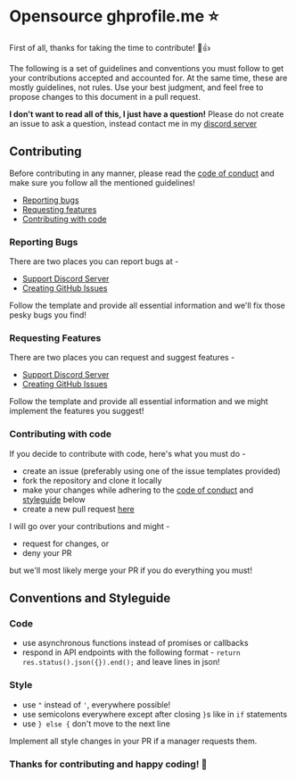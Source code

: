 # Opensource ghprofile.me ⭐
First of all, thanks for taking the time to contribute! 🎉👍

The following is a set of guidelines and conventions you must follow to get your contributions
accepted and accounted for. At the same time, these are mostly guidelines, not rules. Use your
best judgment, and feel free to propose changes to this document in a pull request.

**I don't want to read all of this, I just have a question!**
Please do not create an issue to ask a question, instead contact me in my [discord server](https://ghprofile.me/)

## Contributing
Before contributing in any manner, please read the
[code of conduct](https://github.com/trustedmercury/ghprofile.me/blob/main/CODE_OF_CONDUCT.md) and
make sure you follow all the mentioned guidelines!

* [Reporting bugs](#reporting-bugs)
* [Requesting features](#requesting-features)
* [Contributing with code](#contributing-with-code)

### Reporting Bugs
There are two places you can report bugs at -
* [Support Discord Server](https://dsc.gg/tm)
* [Creating GitHub Issues](https://github.com/trustedmercury/ghprofile.me/issues/new?assignees=&labels=bug&template=bug-report.md)

Follow the template and provide all essential information and we'll fix those pesky bugs you find!

### Requesting Features
There are two places you can request and suggest features -
* [Support Discord Server](https://dsc.gg/tm)
* [Creating GitHub Issues](https://github.com/trustedmercury/ghprofile.me/issues/new?assignees=&labels=suggestion&template=feature-request.md)

Follow the template and provide all essential information and we might implement the features you suggest!

### Contributing with code
If you decide to contribute with code, here's what you must do -
* create an issue (preferably using one of the issue templates provided)
* fork the repository and clone it locally
* make your changes while adhering to the [code of conduct](https://github.com/trustedmercury/ghprofile.me/blob/main/CODE_OF_CONDUCT.md)
and [styleguide](#conventions-and-styleguide) below
* create a new pull request [here](https://github.com/trustedmercury/ghprofile.me/compare)

I will go over your contributions and might -
* request for changes, or
* deny your PR

but we'll most likely merge your PR if you do everything you must!

## Conventions and Styleguide

### Code
* use asynchronous functions instead of promises or callbacks
* respond in API endpoints with the following format - ``return res.status().json({}).end();`` and leave lines in json!

### Style
* use ``"`` instead of ``'``, everywhere possible!
* use semicolons everywhere except after closing ``}``s like in ``if`` statements
* use ``} else {`` don't move to the next line

Implement all style changes in your PR if a manager requests them.

### Thanks for contributing and happy coding! 🎉
